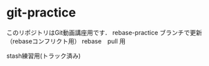 # git-practice
このリポジトリはGit動画講座用です．
rebase-practice 
ブランチで更新（rebaseコンフリクト用）
rebase　pull 用

stash練習用(トラック済み)
